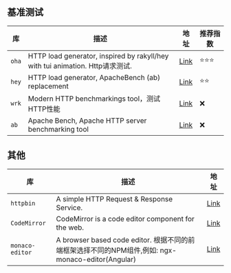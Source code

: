 ## 基准测试

| 库     | 描述                                                                        | 地址                                                         | 推荐指数               |
| ----- | ------------------------------------------------------------------------- | ---------------------------------------------------------- | ------------------ |
| `oha` | HTTP load generator, inspired by rakyll/hey with tui animation. Http请求测试. | [Link](https://github.com/hatoo/oha)                       | :star::star::star: |
| `hey` | HTTP load generator, ApacheBench (ab) replacement                         | [Link](https://github.com/rakyll/hey)                      | :star::star:       |
| `wrk` | Modern HTTP benchmarkings tool，测试HTTP性能                                   | [Link](https://github.com/wg/wrk)                          | :x:                |
| `ab`  | Apache Bench, Apache HTTP server benchmarking tool                        | [Link](https://httpd.apache.org/docs/2.4/programs/ab.html) | :x:                |

## 其他

| 库               | 描述                                                                              | 地址                                                 |
| --------------- | ------------------------------------------------------------------------------- | -------------------------------------------------- |
| `httpbin`       | A simple HTTP Request & Response Service.                                       | [Link](https://httpbin.org/)                       |
| `CodeMirror`    | CodeMirror is a code editor component for the web.                              | [Link](https://codemirror.net/)                    |
| `monaco-editor` | A browser based code editor. 根据不同的前端框架选择不同的NPM组件,例如: ngx-monaco-editor(Angular) | [Link](https://github.com/microsoft/monaco-editor) |



# 
